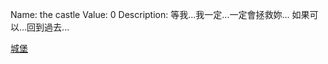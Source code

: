 Name: the castle
Value: 0
Description: 等我...我一定...一定會拯救妳...
如果可以...回到過去...

[城堡](https://www.csie.ntu.edu.tw/~b06902097/ctf/the_castle/)
